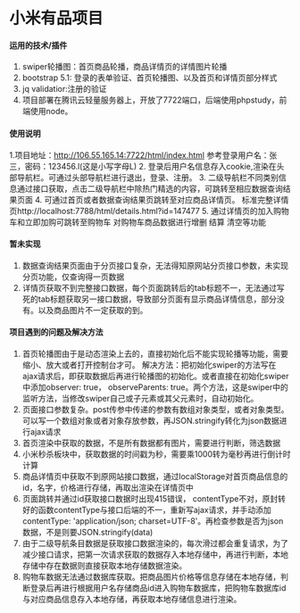 # 小米有品项目

#### 运用的技术/插件
1. swiper轮播图：首页商品轮播，商品详情页的详情图片轮播
2. bootstrap 5.1: 登录的表单验证、首页轮播图、以及首页和详情页部分样式
3. jq validatior:注册的验证
4.  项目部署在腾讯云轻量服务器上，开放了7722端口，后端使用phpstudy，前端使用node。

#### 使用说明

1.项目地址：http://106.55.165.14:7722/html/index.html
参考登录用户名：张三，密码：123456.l(这是小写字母L)
2.  登录后用户名信息存入cookie,渲染在头部导航栏。可通过头部导航栏进行退出，登录、注册。
3.  二级导航栏不同类别信息通过接口获取，点击二级导航栏中除热门精选的内容，可跳转至相应数据查询结果页面
4.  可通过首页或者数据查询结果页跳转至对应商品详情页。
标准完整详情页http://localhost:7788/html/details.html?id=147477
5.  通过详情页的加入购物车和立即加购可跳转至购物车 对购物车商品数据进行增删 结算 清空等功能

#### 暂未实现

1.  数据查询结果页面由于分页接口复杂，无法得知原网站分页接口参数，未实现分页功能，仅查询得一页数据
2.  详情页获取不到完整接口数据，每个页面跳转后的tab标题不一，无法通过写死的tab标题获取另一接口数据，导致部分页面有显示商品详情信息，部分没有。以及商品图片不一定获取的到。
  
#### 项目遇到的问题及解决方法

1.  首页轮播图由于是动态渲染上去的，直接初始化后不能实现轮播等功能，需要缩小、放大或者打开控制台才可。
解决方法：把初始化swiper的方法写在ajax请求后，即获取数据后再进行轮播图的初始化。或者直接在初始化swiper中添加observer: true， observeParents: true。两个方法，这是swiper中的监听方法，当修改swiper自己或子元素或其父元素时，自动初始化。
2.  页面接口参数复杂。post传参中传递的参数有数组对象类型，或者对象类型。
可以写一个数组对象或者对象存放参数，再JSON.stringify转化为json数据进行ajax请求
3.  首页渲染中获取的数据，不是所有数据都有图片，需要进行判断，筛选数据
4.  小米秒杀板块中，获取数据的时间戳为秒，需要乘1000转为毫秒再进行倒计时计算
5.  商品详情页中获取不到原网站接口数据，通过localStorage对首页商品信息的id，名字，价格进行存储，再取出渲染在详情页中
6.  页面跳转并通过id获取接口数据时出现415错误， contentType不对，原封转好的函数contentType与接口后端的不一，重新写ajax请求，并手动添加 contentType: 'application/json; charset=UTF-8'。再检查参数是否为json数据，不是则要JSON.stringify(data)
7.  由于二级导航条目数据是获取接口数据渲染的，每次滑过都会重复请求，为了减少接口请求，把第一次请求获取的数据存入本地存储中，再进行判断，本地存储中存在数据则直接获取本地存储数据渲染。
8.  购物车数据无法通过数据库获取。把商品图片价格等信息存储在本地存储，判断登录后再进行根据用户名存储商品id进入购物车数据库，把购物车数据库id与对应商品信息存入本地存储，再获取本地存储信息进行渲染。
